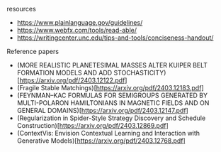 resources

- https://www.plainlanguage.gov/guidelines/
- https://www.webfx.com/tools/read-able/
- https://writingcenter.unc.edu/tips-and-tools/conciseness-handout/

Reference papers

- (MORE REALISTIC PLANETESIMAL MASSES ALTER KUIPER BELT FORMATION MODELS AND ADD STOCHASTICITY)[https://arxiv.org/pdf/2403.12122.pdf]
- (Fragile Stable Matchings)[https://arxiv.org/pdf/2403.12183.pdf]
- (FEYNMAN–KAC FORMULAS FOR SEMIGROUPS GENERATED BY MULTI-POLARON HAMILTONIANS IN MAGNETIC FIELDS AND ON GENERAL DOMAINS)[https://arxiv.org/pdf/2403.12147.pdf]
- (Regularization in Spider-Style Strategy Discovery and Schedule Construction)[https://arxiv.org/pdf/2403.12869.pdf]
- (ContextVis: Envision Contextual Learning and Interaction with Generative Models)[https://arxiv.org/pdf/2403.12768.pdf]

